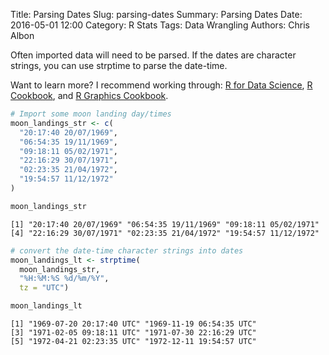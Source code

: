 Title: Parsing Dates
Slug: parsing-dates
Summary: Parsing Dates
Date: 2016-05-01 12:00
Category: R Stats
Tags: Data Wrangling
Authors: Chris Albon



Often imported data will need to be parsed. If the dates are character strings, you can use strptime to parse the date-time.

Want to learn more? I recommend working through: [R for Data Science](http://amzn.to/2myxnhi), [R Cookbook](http://amzn.to/2lF6hkb), and [R Graphics Cookbook](http://amzn.to/2m0fcPL).

```R
# Import some moon landing day/times
moon_landings_str <- c(
  "20:17:40 20/07/1969",
  "06:54:35 19/11/1969",
  "09:18:11 05/02/1971",
  "22:16:29 30/07/1971",
  "02:23:35 21/04/1972",
  "19:54:57 11/12/1972"
)
```


```R
moon_landings_str
```




    [1] "20:17:40 20/07/1969" "06:54:35 19/11/1969" "09:18:11 05/02/1971"
    [4] "22:16:29 30/07/1971" "02:23:35 21/04/1972" "19:54:57 11/12/1972"




```R
# convert the date-time character strings into dates
moon_landings_lt <- strptime(
  moon_landings_str,
  "%H:%M:%S %d/%m/%Y",
  tz = "UTC")
```


```R
moon_landings_lt
```




    [1] "1969-07-20 20:17:40 UTC" "1969-11-19 06:54:35 UTC"
    [3] "1971-02-05 09:18:11 UTC" "1971-07-30 22:16:29 UTC"
    [5] "1972-04-21 02:23:35 UTC" "1972-12-11 19:54:57 UTC"
